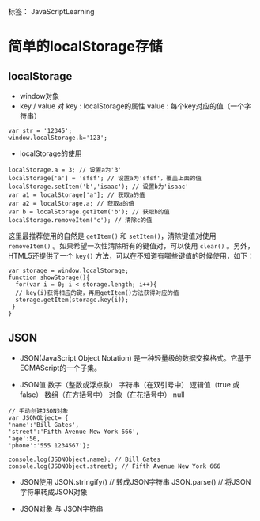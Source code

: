 ﻿标签： JavaScriptLearning 

# 简单的localStorage存储 

## localStorage
- window对象
- key / value 对
  key : localStorage的属性
  value : 每个key对应的值（一个字符串）
 ```
 var str = '12345';
 window.localStorage.k='123';
 ```
 
- localStorage的使用
```
localStorage.a = 3; // 设置a为'3'
localStorage['a'] = 'sfsf'; // 设置a为'sfsf'，覆盖上面的值
localStorage.setItem('b','isaac'); // 设置b为'isaac'
var a1 = localStorage['a']; // 获取a的值
var a2 = localStorage.a; // 获取a的值
var b = localStorage.getItem('b'); // 获取b的值
localStorage.removeItem('c'); // 清除c的值
```
 
这里最推荐使用的自然是 `getItem()` 和 `setItem()`，清除键值对使用 `removeItem()` 。如果希望一次性清除所有的键值对，可以使用 `clear()` 。另外，HTML5还提供了一个 `key()` 方法，可以在不知道有哪些键值的时候使用，如下：

```
var storage = window.localStorage;
function showStorage(){
  for(var i = 0; i < storage.length; i++){
  // key(i)获得相应的键，再用getItem()方法获得对应的值
  storage.getItem(storage.key(i));
 }
}
```
## JSON
- JSON(JavaScript Object Notation) 是一种轻量级的数据交换格式。它基于ECMAScript的一个子集。

- JSON值
数字（整数或浮点数）
字符串（在双引号中）
逻辑值（true 或 false）
数组（在方括号中）
对象（在花括号中）
null

```
// 手动创建JSON对象
var JSONObject= {
'name':'Bill Gates',
'street':'Fifth Avenue New York 666',
'age':56,
'phone':'555 1234567'};

console.log(JSONObject.name); // Bill Gates
console.log(JSONObject.street); // Fifth Avenue New York 666
```

- JSON使用
JSON.stringify() // 转成JSON字符串
JSON.parse() // 将JSON字符串转成JSON对象

- JSON对象 与 JSON字符串
